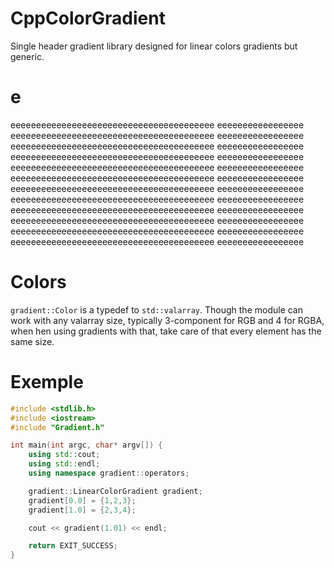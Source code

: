 # CppColorGradient
Single header gradient library designed for linear colors gradients but generic.

# e

eeeeeeeeeeeeeeeeeeeeeeeeeeeeeeeeeeeeeeee
eeeeeeeeeeeeeeeee
eeeeeeeeeeeeeeeeeeeeeeeeeeeeeeeeeeeeeeee
eeeeeeeeeeeeeeeee
eeeeeeeeeeeeeeeeeeeeeeeeeeeeeeeeeeeeeeee
eeeeeeeeeeeeeeeee
eeeeeeeeeeeeeeeeeeeeeeeeeeeeeeeeeeeeeeee
eeeeeeeeeeeeeeeee
eeeeeeeeeeeeeeeeeeeeeeeeeeeeeeeeeeeeeeee
eeeeeeeeeeeeeeeee
eeeeeeeeeeeeeeeeeeeeeeeeeeeeeeeeeeeeeeee
eeeeeeeeeeeeeeeee
eeeeeeeeeeeeeeeeeeeeeeeeeeeeeeeeeeeeeeee
eeeeeeeeeeeeeeeee
eeeeeeeeeeeeeeeeeeeeeeeeeeeeeeeeeeeeeeee
eeeeeeeeeeeeeeeee
eeeeeeeeeeeeeeeeeeeeeeeeeeeeeeeeeeeeeeee
eeeeeeeeeeeeeeeee
eeeeeeeeeeeeeeeeeeeeeeeeeeeeeeeeeeeeeeee
eeeeeeeeeeeeeeeee
eeeeeeeeeeeeeeeeeeeeeeeeeeeeeeeeeeeeeeee
eeeeeeeeeeeeeeeee
eeeeeeeeeeeeeeeeeeeeeeeeeeeeeeeeeeeeeeee
eeeeeeeeeeeeeeeee

# Colors

`gradient::Color` is a typedef to `std::valarray`. Though the module can work with any valarray size, typically 3-component for RGB and 4 for RGBA,
when hen using gradients with that, take care of that every element has the same size.

# Exemple

```c++
#include <stdlib.h>
#include <iostream>
#include "Gradient.h"

int main(int argc, char* argv[]) {
    using std::cout;
    using std::endl;
    using namespace gradient::operators;

    gradient::LinearColorGradient gradient;
    gradient[0.0] = {1,2,3};
    gradient[1.0] = {2,3,4};

    cout << gradient(1.01) << endl;

    return EXIT_SUCCESS;
}
```
